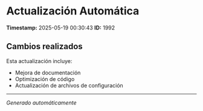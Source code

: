 # Actualización Automática

**Timestamp:** 2025-05-19 00:30:43
**ID:** 1992

## Cambios realizados

Esta actualización incluye:
- Mejora de documentación
- Optimización de código
- Actualización de archivos de configuración

---
*Generado automáticamente*
